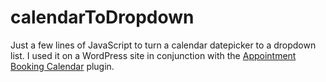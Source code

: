 # calendarToDropdown

Just a few lines of JavaScript to turn a calendar datepicker to a dropdown list. I used it on a WordPress site in conjunction with the [Appointment Booking Calendar](https://wordpress.org/plugins/appointment-booking-calendar/) plugin.
